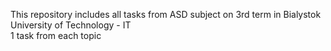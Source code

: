 This repository includes all tasks from ASD subject on 3rd term in Bialystok University of Technology - IT </br>
1 task from each topic
